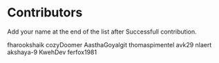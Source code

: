 # Contributors

Add your name at the end of the list after Successfull contribution.
 
fharookshaik
cozyDoomer
AasthaGoyalgit
thomaspimentel
avk29
nlaert
akshaya-9
KwehDev
ferfox1981
